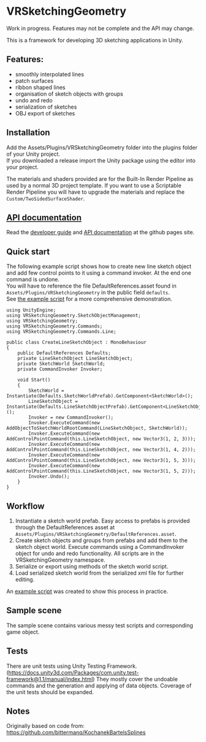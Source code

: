 # VRSketchingGeometry
Work in progress. Features may not be complete and the API may change.

This is a framework for developing 3D sketching applications in Unity.

## Features:
- smoothly interpolated lines
- patch surfaces
- ribbon shaped lines
- organisation of sketch objects with groups
- undo and redo
- serialization of sketches
- OBJ export of sketches

## Installation 
Add the Assets/Plugins/VRSketchingGeometry folder into the plugins folder of your Unity project.  
If you downloaded a release import the Unity package using the editor into your project.  

The materials and shaders provided are for the Built-In Render Pipeline as used by a normal 3D project template. If you want to use a Scriptable Render Pipeline you will have to upgrade the materials and replace the `Custom/TwoSidedSurfaceShader`.

## [API documentation](https://tterpi.github.io/VRSketchingGeometry/)
Read the [developer guide](https://tterpi.github.io/VRSketchingGeometry/articles/intro.html) and [API documentation](https://tterpi.github.io/VRSketchingGeometry/api/index.html) at the github pages site.

## Quick start
The following example script shows how to create new line sketch object and add few control points to it using a command invoker. At the end one command is undone.  
You will have to reference the file DefaultReferences.asset found in `Assets/Plugins/VRSketchingGeometry` in the public field `defaults`.  
See [the example script](https://github.com/tterpi/VRSketchingGeometry/blob/master/Assets/Scripts/VRSketchingExample.cs) for a more comprehensive demonstration.

    using UnityEngine;
    using VRSketchingGeometry.SketchObjectManagement;
    using VRSketchingGeometry;
    using VRSketchingGeometry.Commands;
    using VRSketchingGeometry.Commands.Line;

    public class CreateLineSketchObject : MonoBehaviour
    {
        public DefaultReferences Defaults;
        private LineSketchObject LineSketchObject;
        private SketchWorld SketchWorld;
        private CommandInvoker Invoker;

        void Start()
        {
            SketchWorld = Instantiate(Defaults.SketchWorldPrefab).GetComponent<SketchWorld>();
            LineSketchObject = Instantiate(Defaults.LineSketchObjectPrefab).GetComponent<LineSketchObject>();
            Invoker = new CommandInvoker();
            Invoker.ExecuteCommand(new AddObjectToSketchWorldRootCommand(LineSketchObject, SketchWorld));
            Invoker.ExecuteCommand(new AddControlPointCommand(this.LineSketchObject, new Vector3(1, 2, 3)));
            Invoker.ExecuteCommand(new AddControlPointCommand(this.LineSketchObject, new Vector3(1, 4, 2)));
            Invoker.ExecuteCommand(new AddControlPointCommand(this.LineSketchObject, new Vector3(1, 5, 3)));
            Invoker.ExecuteCommand(new AddControlPointCommand(this.LineSketchObject, new Vector3(1, 5, 2)));
            Invoker.Undo();
        }
    }

## Workflow
1. Instantiate a sketch world prefab. Easy access to prefabs is provided through the DefaultReferences asset at `Assets/Plugins/VRSketchingGeometry/DefaultReferences.asset`. 
2. Create sketch objects and groups from prefabs and add them to the sketch object world. Execute commands using a CommandInvoker object for undo and redo functionality. All scripts are in the VRSketchingGeometry namespace.
4. Serialize or export using methods of the sketch world script.
5. Load serialized sketch world from the serialized xml file for further editing.

An [example script](https://github.com/tterpi/VRSketchingGeometry/blob/master/Assets/Scripts/VRSketchingExample.cs) was created to show this process in practice.

## Sample scene
The sample scene contains various messy test scripts and corresponding game object.

## Tests
There are unit tests using Unity Testing Framework. (https://docs.unity3d.com/Packages/com.unity.test-framework@1.1/manual/index.html)
They mostly cover the undoable commands and the generation and applying of data objects.
Coverage of the unit tests should be expanded.

## Notes
Originally based on code from: https://github.com/bittermanq/KochanekBartelsSplines
